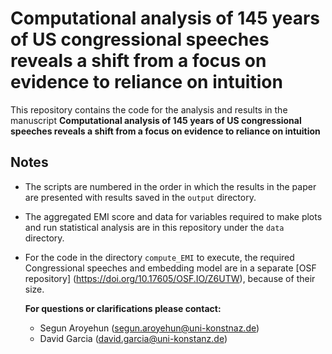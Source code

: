 # Computational analysis of 145 years of US congressional speeches reveals a shift from a focus on evidence to reliance on intuition

This repository contains the code for the analysis and results in the manuscript **Computational analysis of 145 years of US congressional speeches reveals a shift from a focus on evidence to reliance on intuition**

## Notes
* The scripts are numbered in the order in which the results in the paper are presented with results saved in the `output` directory.
* The aggregated EMI score and data for variables required to make plots and run statistical analysis are in this repository under the `data` directory.
* For the code in the directory `compute_EMI` to execute, the required Congressional speeches and embedding model are in a separate  [OSF repository] (https://doi.org/10.17605/OSF.IO/Z6UTW), because of their size.

  **For questions or clarifications please contact:**
  * Segun Aroyehun (segun.aroyehun@uni-konstnaz.de)
  *  David Garcia (david.garcia@uni-konstanz.de)
  
